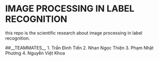 # IMAGE PROCESSING IN LABEL RECOGNITION
<p>this repo is the scientific research about image processing in label recognition.</p>
##__TEAMMATES__
1. Trần Đình Tiến
2. Nhan Ngọc Thiện
3. Phạm Nhật Phương
4. Nguyễn Việt Khoa
